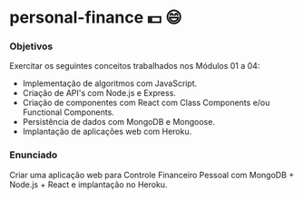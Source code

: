 # personal-finance :dollar: :smile:

### Objetivos


Exercitar os seguintes conceitos trabalhados nos Módulos 01 a 04:
- Implementação de algoritmos com JavaScript.
- Criação de API's com Node.js e Express.
- Criação de componentes com React com Class Components e/ou Functional Components.
- Persistência de dados com MongoDB e Mongoose.
- Implantação de aplicações web com Heroku.

### Enunciado
Criar uma aplicação web para Controle Financeiro Pessoal com MongoDB + Node.js + React e implantação no Heroku.
